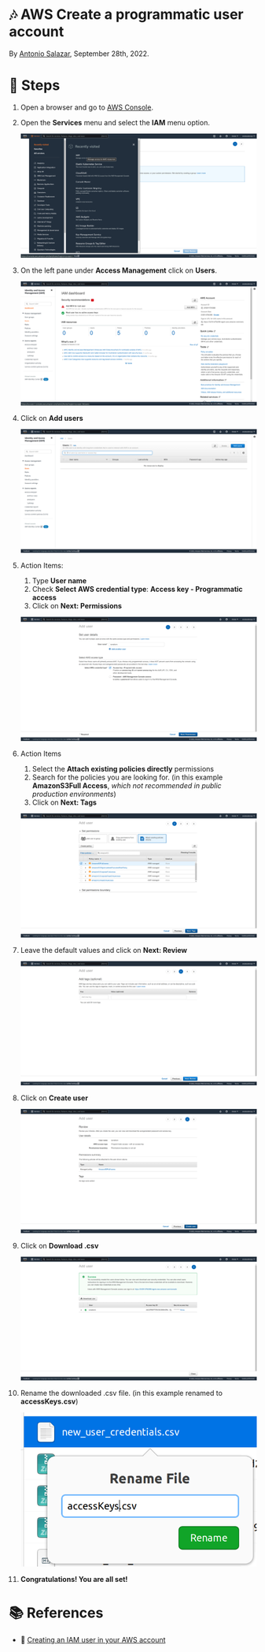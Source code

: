 # :notes: AWS Create a programmatic user account

By [Antonio Salazar](mailto:antonio.salazar.cloudops@gmail.com), September 28th, 2022.

# :paw_prints: Steps

1. Open a browser and go to [AWS Console](https://aws.amazon.com/console/). 
2. Open the **Services** menu and select the **IAM** menu option.
    
    ![aws_pgr_acc](images/aws_pgr_acc_0.png)
    
3. On the left pane under **Access Management** click on **Users**.
    
    ![aws_pgr_acc](images/aws_pgr_acc_1.png)
    
4. Click on **Add users**
    
    ![aws_pgr_acc](images/aws_pgr_acc_2.png)
    
5. Action Items: 
    1. Type **User name**
    2. Check **Select AWS credential type**: **Access key - Programmatic access** 
    3. Click on **Next: Permissions**
    
    ![aws_pgr_acc](images/aws_pgr_acc_3.png)
    
6. Action Items
    1. Select the **Attach existing policies directly** permissions
    2. Search for the policies you are looking for. (in this example **AmazonS3Full Access**, *which not recommended in public production environments*)
    3. Click on **Next: Tags**
    
    ![aws_pgr_acc](images/aws_pgr_acc_4.png)
    
7. Leave the default values and click on **Next: Review**
    
    ![aws_pgr_acc](images/aws_pgr_acc_5.png)
    
8. Click on **Create user**
    
    ![aws_pgr_acc](images/aws_pgr_acc_6.png)
    
9. Click on **Download .csv**
    
    ![aws_pgr_acc](images/aws_pgr_acc_7.png)
    
10. Rename the downloaded .csv file. (in this example renamed to **accessKeys.csv**)
    
    ![aws_pgr_acc](images/aws_pgr_acc_8.png)
    
11. **Congratulations! You are all set!**

# :books: References
- :link: [Creating an IAM user in your AWS account](https://docs.aws.amazon.com/IAM/latest/UserGuide/id_users_create.html)
